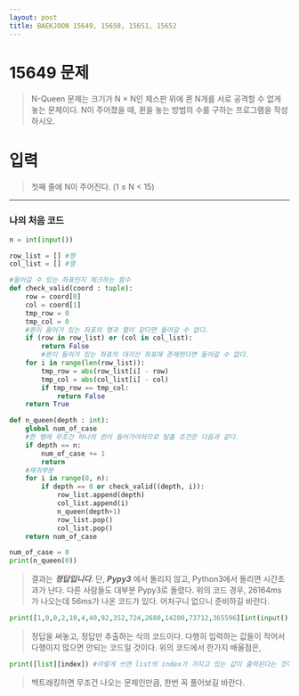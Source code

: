 ```yaml
---
layout: post
title: BAEKJOON 15649, 15650, 15651, 15652
---
```


# 15649 문제
> N-Queen 문제는 크기가 N × N인 체스판 위에 퀸 N개를 서로 공격할 수 없게 놓는 문제이다.
N이 주어졌을 때, 퀸을 놓는 방법의 수를 구하는 프로그램을 작성하시오.

# 입력
> 첫째 줄에 N이 주어진다. (1 ≤ N < 15)

-----
### 나의 처음 코드

> 

~~~python
n = int(input())

row_list = [] #행
col_list = [] #열

#들어갈 수 있는 좌표인지 체크하는 함수
def check_valid(coord : tuple):
    row = coord[0]
    col = coord[1]
    tmp_row = 0
    tmp_col = 0
    #퀸이 들어가 있는 좌표의 행과 열이 같다면 들어갈 수 없다.
    if (row in row_list) or (col in col_list):
        return False
        #퀸이 들어가 있는 좌표의 대각선 좌표에 존재한다면 들어갈 수 없다.
    for i in range(len(row_list)):
        tmp_row = abs(row_list[i] - row)
        tmp_col = abs(col_list[i] - col)
        if tmp_row == tmp_col:
            return False
    return True

def n_queen(depth : int):
    global num_of_case
    #한 행에 무조건 하나의 퀸이 들어가야하므로 탈출 조건은 다음과 같다.
    if depth == n:
        num_of_case += 1
        return
    #재귀부분
    for i in range(0, n):
        if depth == 0 or check_valid((depth, i)):
            row_list.append(depth)
            col_list.append(i)
            n_queen(depth+1)
            row_list.pop()
            col_list.pop()
    return num_of_case

num_of_case = 0
print(n_queen(0))
~~~
> 결과는 ***정답입니다***. 단, ***Pypy3*** 에서 돌리지 않고, Python3에서 돌리면 시간초과가 난다. 다른 사람들도 대부분 Pypy3로 돌렸다. 위의 코드 경우, 26164ms 가 나오는데 56ms가 나온 코드가 있다. 어처구니 없으니 준비하길 바란다.

~~~python
print([1,0,0,2,10,4,40,92,352,724,2680,14200,73712,365596][int(input())-1])
~~~

> 정답을 써놓고, 정답만 추출하는 식의 코드이다. 다행히 입력하는 값들이 적어서 다행이지 많으면 안되는 코드일 것이다. 위의 코드에서 한가지 배울점은, 
~~~python
print([list][index]) #이렇게 쓰면 list의 index가 가지고 있는 값이 출력된다는 것이다. 한줄로 간편히 쓸 때 편하다.
~~~

> 백트래킹하면 무조건 나오는 문제인만큼, 한번 꼭 풀어보길 바란다.
